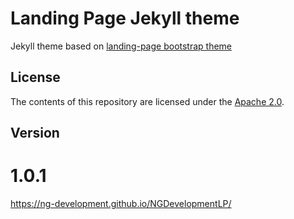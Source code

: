 # Landing Page Jekyll theme

Jekyll theme based on [landing-page bootstrap theme ](http://startbootstrap.com/templates/landing-page/)

## License
The contents of this repository are licensed under the [Apache
2.0](http://www.apache.org/licenses/LICENSE-2.0.html).

## Version
1.0.1
=======

https://ng-development.github.io/NGDevelopmentLP/
